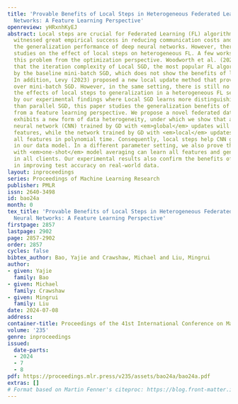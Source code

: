 ```yaml
---
title: 'Provable Benefits of Local Steps in Heterogeneous Federated Learning for Neural
  Networks: A Feature Learning Perspective'
openreview: yHRxnhKyEJ
abstract: Local steps are crucial for Federated Learning (FL) algorithms and have
  witnessed great empirical success in reducing communication costs and improving
  the generalization performance of deep neural networks. However, there are limited
  studies on the effect of local steps on heterogeneous FL. A few works investigate
  this problem from the optimization perspective. Woodworth et al. (2020a) showed
  that the iteration complexity of Local SGD, the most popular FL algorithm, is dominated
  by the baseline mini-batch SGD, which does not show the benefits of local steps.
  In addition, Levy (2023) proposed a new local update method that provably benefits
  over mini-batch SGD. However, in the same setting, there is still no work analyzing
  the effects of local steps to generalization in a heterogeneous FL setting. Motivated
  by our experimental findings where Local SGD learns more distinguishing features
  than parallel SGD, this paper studies the generalization benefits of local steps
  from a feature learning perspective. We propose a novel federated data model that
  exhibits a new form of data heterogeneity, under which we show that a convolutional
  neural network (CNN) trained by GD with <em>global</em> updates will miss some pattern-related
  features, while the network trained by GD with <em>local</em> updates can learn
  all features in polynomial time. Consequently, local steps help CNN generalize better
  in our data model. In a different parameter setting, we also prove that Local GD
  with <em>one-shot</em> model averaging can learn all features and generalize well
  in all clients. Our experimental results also confirm the benefits of local steps
  in improving test accuracy on real-world data.
layout: inproceedings
series: Proceedings of Machine Learning Research
publisher: PMLR
issn: 2640-3498
id: bao24a
month: 0
tex_title: 'Provable Benefits of Local Steps in Heterogeneous Federated Learning for
  Neural Networks: A Feature Learning Perspective'
firstpage: 2857
lastpage: 2902
page: 2857-2902
order: 2857
cycles: false
bibtex_author: Bao, Yajie and Crawshaw, Michael and Liu, Mingrui
author:
- given: Yajie
  family: Bao
- given: Michael
  family: Crawshaw
- given: Mingrui
  family: Liu
date: 2024-07-08
address:
container-title: Proceedings of the 41st International Conference on Machine Learning
volume: '235'
genre: inproceedings
issued:
  date-parts:
  - 2024
  - 7
  - 8
pdf: https://proceedings.mlr.press/v235/assets/bao24a/bao24a.pdf
extras: []
# Format based on Martin Fenner's citeproc: https://blog.front-matter.io/posts/citeproc-yaml-for-bibliographies/
---
```

